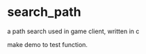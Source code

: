 search_path
===========

a path search used in game client, written in c

make demo to test function.
